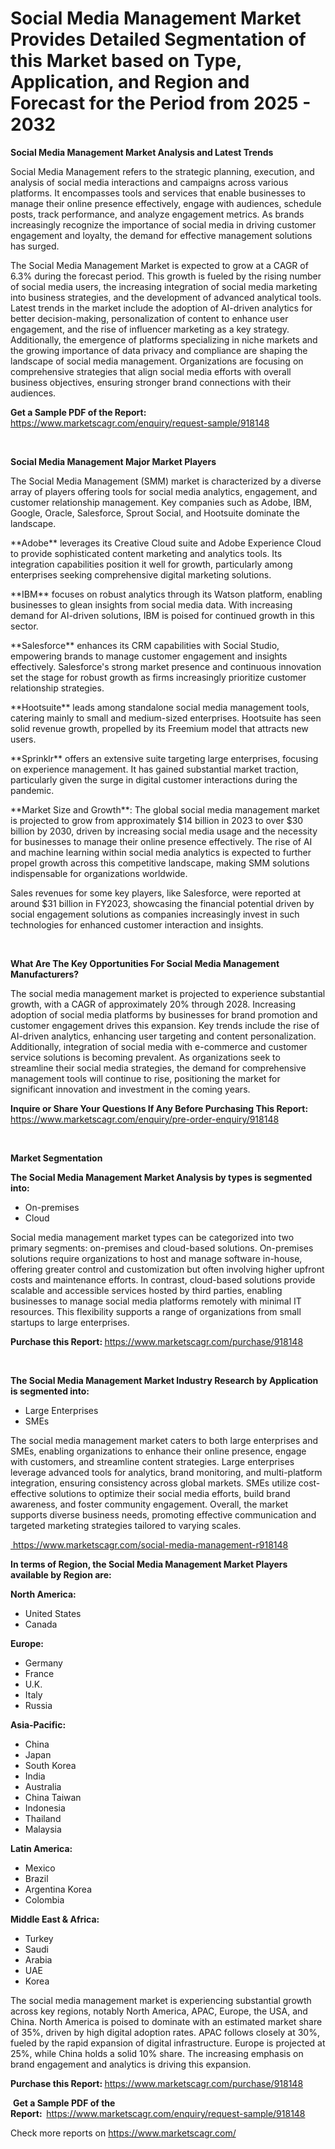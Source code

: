 <p><h1>Social Media Management Market Provides Detailed Segmentation of this Market based on Type, Application, and Region and Forecast for the Period from 2025 - 2032</h1></p><p><strong>Social Media Management Market Analysis and Latest Trends</strong></p>
<p><p>Social Media Management refers to the strategic planning, execution, and analysis of social media interactions and campaigns across various platforms. It encompasses tools and services that enable businesses to manage their online presence effectively, engage with audiences, schedule posts, track performance, and analyze engagement metrics. As brands increasingly recognize the importance of social media in driving customer engagement and loyalty, the demand for effective management solutions has surged.</p><p>The Social Media Management Market is expected to grow at a CAGR of 6.3% during the forecast period. This growth is fueled by the rising number of social media users, the increasing integration of social media marketing into business strategies, and the development of advanced analytical tools. Latest trends in the market include the adoption of AI-driven analytics for better decision-making, personalization of content to enhance user engagement, and the rise of influencer marketing as a key strategy. Additionally, the emergence of platforms specializing in niche markets and the growing importance of data privacy and compliance are shaping the landscape of social media management. Organizations are focusing on comprehensive strategies that align social media efforts with overall business objectives, ensuring stronger brand connections with their audiences.</p></p>
<p><strong>Get a Sample PDF of the Report:&nbsp;</strong> <a href="https://www.marketscagr.com/enquiry/request-sample/918148?utm_campaign=2948&utm_medium=2&utm_source=Github&utm_content=ia&utm_term=07032025&utm_id=social-media-management">https://www.marketscagr.com/enquiry/request-sample/918148</a></p>
<p>&nbsp;</p>
<p><strong>Social Media Management Major Market Players</strong></p>
<p><p>The Social Media Management (SMM) market is characterized by a diverse array of players offering tools for social media analytics, engagement, and customer relationship management. Key companies such as Adobe, IBM, Google, Oracle, Salesforce, Sprout Social, and Hootsuite dominate the landscape.</p><p>**Adobe** leverages its Creative Cloud suite and Adobe Experience Cloud to provide sophisticated content marketing and analytics tools. Its integration capabilities position it well for growth, particularly among enterprises seeking comprehensive digital marketing solutions.</p><p>**IBM** focuses on robust analytics through its Watson platform, enabling businesses to glean insights from social media data. With increasing demand for AI-driven solutions, IBM is poised for continued growth in this sector.</p><p>**Salesforce** enhances its CRM capabilities with Social Studio, empowering brands to manage customer engagement and insights effectively. Salesforce's strong market presence and continuous innovation set the stage for robust growth as firms increasingly prioritize customer relationship strategies.</p><p>**Hootsuite** leads among standalone social media management tools, catering mainly to small and medium-sized enterprises. Hootsuite has seen solid revenue growth, propelled by its Freemium model that attracts new users.</p><p>**Sprinklr** offers an extensive suite targeting large enterprises, focusing on experience management. It has gained substantial market traction, particularly given the surge in digital customer interactions during the pandemic.</p><p>**Market Size and Growth**: The global social media management market is projected to grow from approximately $14 billion in 2023 to over $30 billion by 2030, driven by increasing social media usage and the necessity for businesses to manage their online presence effectively. The rise of AI and machine learning within social media analytics is expected to further propel growth across this competitive landscape, making SMM solutions indispensable for organizations worldwide.</p><p>Sales revenues for some key players, like Salesforce, were reported at around $31 billion in FY2023, showcasing the financial potential driven by social engagement solutions as companies increasingly invest in such technologies for enhanced customer interaction and insights.</p></p>
<p>&nbsp;</p>
<p><strong>What Are The Key Opportunities For Social Media Management Manufacturers?</strong></p>
<p><p>The social media management market is projected to experience substantial growth, with a CAGR of approximately 20% through 2028. Increasing adoption of social media platforms by businesses for brand promotion and customer engagement drives this expansion. Key trends include the rise of AI-driven analytics, enhancing user targeting and content personalization. Additionally, integration of social media with e-commerce and customer service solutions is becoming prevalent. As organizations seek to streamline their social media strategies, the demand for comprehensive management tools will continue to rise, positioning the market for significant innovation and investment in the coming years.</p></p>
<p><strong>Inquire or Share Your Questions If Any Before Purchasing This Report:</strong> <a href="https://www.marketscagr.com/enquiry/pre-order-enquiry/918148?utm_campaign=2948&utm_medium=2&utm_source=Github&utm_content=ia&utm_term=07032025&utm_id=social-media-management">https://www.marketscagr.com/enquiry/pre-order-enquiry/918148</a></p>
<p>&nbsp;</p>
<p><strong>Market Segmentation</strong></p>
<p><strong>The Social Media Management Market Analysis by types is segmented into:</strong></p>
<p><ul><li>On-premises</li><li>Cloud</li></ul></p>
<p><p>Social media management market types can be categorized into two primary segments: on-premises and cloud-based solutions. On-premises solutions require organizations to host and manage software in-house, offering greater control and customization but often involving higher upfront costs and maintenance efforts. In contrast, cloud-based solutions provide scalable and accessible services hosted by third parties, enabling businesses to manage social media platforms remotely with minimal IT resources. This flexibility supports a range of organizations from small startups to large enterprises.</p></p>
<p><strong>Purchase this Report:&nbsp;</strong><a href="https://www.marketscagr.com/purchase/918148?utm_campaign=2948&utm_medium=2&utm_source=Github&utm_content=ia&utm_term=07032025&utm_id=social-media-management">https://www.marketscagr.com/purchase/918148</a></p>
<p>&nbsp;</p>
<p><strong>The Social Media Management Market Industry Research by Application is segmented into:</strong></p>
<p><ul><li>Large Enterprises</li><li>SMEs</li></ul></p>
<p><p>The social media management market caters to both large enterprises and SMEs, enabling organizations to enhance their online presence, engage with customers, and streamline content strategies. Large enterprises leverage advanced tools for analytics, brand monitoring, and multi-platform integration, ensuring consistency across global markets. SMEs utilize cost-effective solutions to optimize their social media efforts, build brand awareness, and foster community engagement. Overall, the market supports diverse business needs, promoting effective communication and targeted marketing strategies tailored to varying scales.</p></p>
<p><a href="https://www.marketscagr.com/social-media-management-r918148?utm_campaign=2948&utm_medium=2&utm_source=Github&utm_content=ia&utm_term=07032025&utm_id=social-media-management">&nbsp;https://www.marketscagr.com/social-media-management-r918148</a></p>
<p><strong>In terms of Region, the Social Media Management Market Players available by Region are:</strong></p>
<p>
    <p> <strong> North America: </strong>
        <ul>
            <li>United States</li>
            <li>Canada</li>
        </ul>
        </p> 
    <p> <strong> Europe: </strong>
        <ul>
            <li>Germany</li>
            <li>France</li>
            <li>U.K.</li>
            <li>Italy</li>
            <li>Russia</li>
        </ul>
        </p> 
    <p> <strong> Asia-Pacific: </strong>
        <ul>
            <li>China</li>
            <li>Japan</li>
            <li>South Korea</li>
            <li>India</li>
            <li>Australia</li>
            <li>China Taiwan</li>
            <li>Indonesia</li>
            <li>Thailand</li>
            <li>Malaysia</li>
        </ul>
        </p> 
    <p> <strong> Latin America: </strong>
        <ul>
            <li>Mexico</li>
            <li>Brazil</li>
            <li>Argentina Korea</li>
            <li>Colombia</li>
        </ul>
        </p> 
    <p> <strong> Middle East & Africa: </strong>
        <ul>
            <li>Turkey</li>
            <li>Saudi</li>
            <li>Arabia</li>
            <li>UAE</li>
            <li>Korea</li>
        </ul>
    </p>
    </p>
<p><p>The social media management market is experiencing substantial growth across key regions, notably North America, APAC, Europe, the USA, and China. North America is poised to dominate with an estimated market share of 35%, driven by high digital adoption rates. APAC follows closely at 30%, fueled by the rapid expansion of digital infrastructure. Europe is projected at 25%, while China holds a solid 10% share. The increasing emphasis on brand engagement and analytics is driving this expansion.</p></p>
<p><strong>Purchase this Report: </strong><a href="https://www.marketscagr.com/purchase/918148?utm_campaign=2948&utm_medium=2&utm_source=Github&utm_content=ia&utm_term=07032025&utm_id=social-media-management">https://www.marketscagr.com/purchase/918148</a></p>
<p>&nbsp;<strong>Get a Sample PDF of the Report:&nbsp;&nbsp;</strong><a href="https://www.marketscagr.com/enquiry/request-sample/918148?utm_campaign=2948&utm_medium=2&utm_source=Github&utm_content=ia&utm_term=07032025&utm_id=social-media-management">https://www.marketscagr.com/enquiry/request-sample/918148</a></p>
<p><strong></strong></p>
<p>Check more reports on <a href="https://www.marketscagr.com/?utm_campaign=2948&utm_medium=2&utm_source=Github&utm_content=ia&utm_term=07032025&utm_id=social-media-management">https://www.marketscagr.com/</a></p>